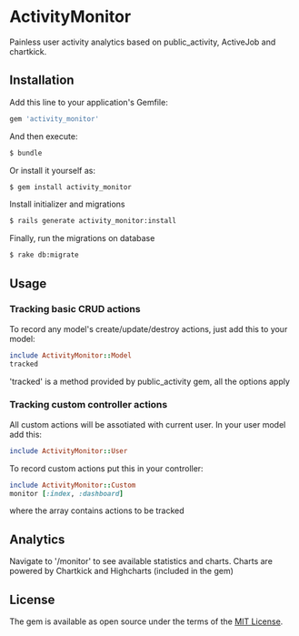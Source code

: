 # ActivityMonitor
Painless user activity analytics based on public_activity, ActiveJob and chartkick.

## Installation
Add this line to your application's Gemfile:

```ruby
gem 'activity_monitor'
```

And then execute:
```bash
$ bundle
```

Or install it yourself as:
```bash
$ gem install activity_monitor
```

Install initializer and migrations
```bash
$ rails generate activity_monitor:install
```

Finally, run the migrations on database
```bash
$ rake db:migrate
```

## Usage

### Tracking basic CRUD actions
To record any model's create/update/destroy actions, just add this to your model:

```ruby
include ActivityMonitor::Model
tracked
```

'tracked' is a method provided by public_activity gem, all the options apply

### Tracking custom controller actions
All custom actions will be assotiated with current user. In your user model add this:

```ruby
include ActivityMonitor::User
```

To record custom actions put this in your controller:

```ruby
include ActivityMonitor::Custom
monitor [:index, :dashboard]
```

where the array contains actions to be tracked

## Analytics

Navigate to '/monitor' to see available statistics and charts. Charts are powered by Chartkick and Highcharts (included in the gem)

## License
The gem is available as open source under the terms of the [MIT License](http://opensource.org/licenses/MIT).
